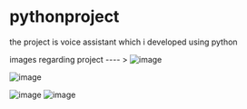 # pythonproject
the  project is voice assistant which i developed using python

images regarding project ---- > 
![image](https://user-images.githubusercontent.com/93991127/177458103-5202aa60-a96d-4118-b3ef-3c90b006a74e.png)

![image](https://user-images.githubusercontent.com/93991127/177458246-00a01601-3b3d-4a1c-9c6a-a2a8f8f0bef0.png)

![image](https://user-images.githubusercontent.com/93991127/177458325-922cad3b-74f6-4627-9769-ce0e45e76fe5.png)
![image](https://user-images.githubusercontent.com/93991127/177458363-7e5193bf-3185-40af-8d9b-d9b94b053b9c.png)
